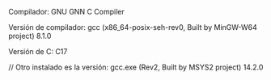 Compilador:
GNU GNN C Compiler

Versión de compilador:
gcc (x86_64-posix-seh-rev0, Built by MinGW-W64 project) 8.1.0

Versión de C:
C17


// Otro instalado es la versión: gcc.exe (Rev2, Built by MSYS2 project) 14.2.0
